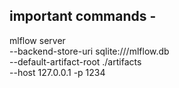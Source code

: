## important commands - 


mlflow server \
--backend-store-uri sqlite:///mlflow.db \
--default-artifact-root ./artifacts \
--host 127.0.0.1 -p 1234